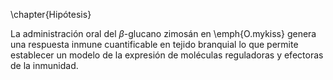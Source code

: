 \chapter{Hipótesis}

La administración oral del $\beta$-glucano zimosán en \emph{O.mykiss} genera una respuesta inmune cuantificable en tejido branquial lo que permite establecer un modelo de la expresión de moléculas reguladoras y efectoras de la inmunidad.
